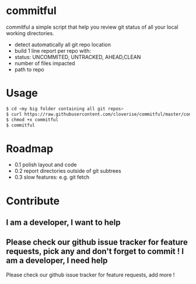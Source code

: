 commitful
=========
commitful a simple script that help you review git status of all your local working directories.

- detect automatically all git repo location
- build 1 line report per repo with:
 - status: UNCOMMITED, UNTRACKED, AHEAD,CLEAN
 - number of files impacted
 - path to repo

Usage
=====
```bash
$ cd <my big folder containing all git repos>
$ curl https://raw.githubusercontent.com/cloverise/commitful/master/commitful > commitful
$ chmod +x commitful
$ commitful
```

Roadmap
=======
- 0.1 polish layout and code
- 0.2 report directories outside of git subtrees
- 0.3 slow features: e.g. git fetch

Contribute
==========
I am a developer, I want to help
--------------------------------
Please check our github issue tracker for feature requests, pick any and don't forget to commit !
I am a developer, I need help
-----------------------------
Please check our github issue tracker for feature requests, add more !
